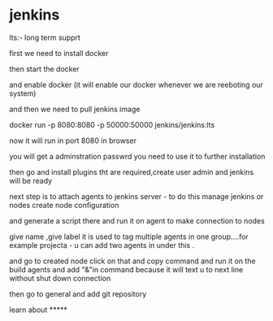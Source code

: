 # jenkins
lts:- long term supprt

first we need to install docker

then start the docker

and enable docker (it will enable our docker whenever we are reeboting our system)

and then we need to pull jenkins image

docker run -p 8080:8080 -p 50000:50000 jenkins/jenkins:lts

now it will run in port 8080 in browser

you will get a adminstration passwrd you need to use it to further installation

then go and install plugins tht are required,create user admin and jenkins will be ready

next step is to attach agents to jenkins server - to do this manage jenkins or nodes create node configuration

and generate a script there and run it on agent to make connection to nodes

give name ,give label it is used to tag multiple agents in one group....for example projecta - u can add two agents in under this .

and go to created node click on that and copy command and run it on the build agents and add "&"in command because it will text u to next line without shut down connection

then go to general and add git repository

learn about ***** 


